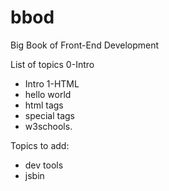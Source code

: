 # bbod
Big Book of Front-End Development

List of topics
0-Intro  
  - Intro
1-HTML
  - hello world
  - html tags 
  - special tags 
  - w3schools.

Topics to add:
- dev tools 
- jsbin